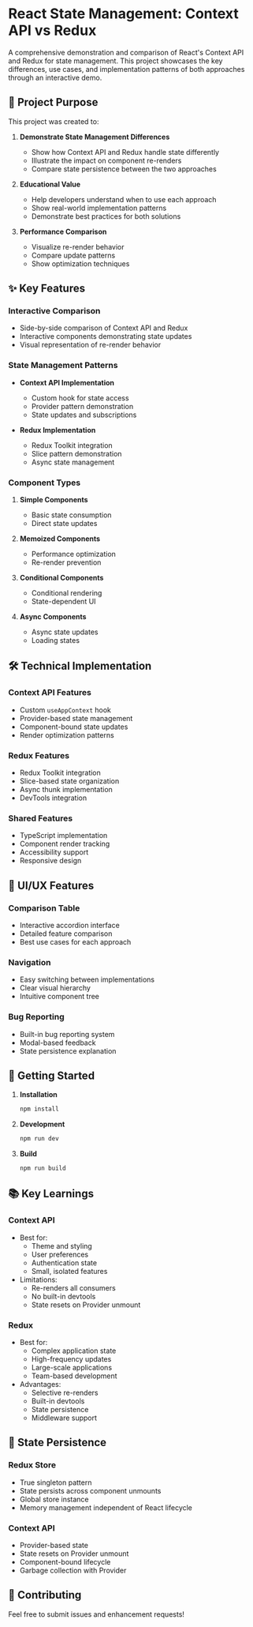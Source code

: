 # React State Management: Context API vs Redux

A comprehensive demonstration and comparison of React's Context API and Redux for state management. This project showcases the key differences, use cases, and implementation patterns of both approaches through an interactive demo.

## 🎯 Project Purpose

This project was created to:

1. **Demonstrate State Management Differences**

   - Show how Context API and Redux handle state differently
   - Illustrate the impact on component re-renders
   - Compare state persistence between the two approaches

2. **Educational Value**

   - Help developers understand when to use each approach
   - Show real-world implementation patterns
   - Demonstrate best practices for both solutions

3. **Performance Comparison**
   - Visualize re-render behavior
   - Compare update patterns
   - Show optimization techniques

## ✨ Key Features

### Interactive Comparison

- Side-by-side comparison of Context API and Redux
- Interactive components demonstrating state updates
- Visual representation of re-render behavior

### State Management Patterns

- **Context API Implementation**

  - Custom hook for state access
  - Provider pattern demonstration
  - State updates and subscriptions

- **Redux Implementation**
  - Redux Toolkit integration
  - Slice pattern demonstration
  - Async state management

### Component Types

1. **Simple Components**

   - Basic state consumption
   - Direct state updates

2. **Memoized Components**

   - Performance optimization
   - Re-render prevention

3. **Conditional Components**

   - Conditional rendering
   - State-dependent UI

4. **Async Components**
   - Async state updates
   - Loading states

## 🛠 Technical Implementation

### Context API Features

- Custom `useAppContext` hook
- Provider-based state management
- Component-bound state updates
- Render optimization patterns

### Redux Features

- Redux Toolkit integration
- Slice-based state organization
- Async thunk implementation
- DevTools integration

### Shared Features

- TypeScript implementation
- Component render tracking
- Accessibility support
- Responsive design

## 🎨 UI/UX Features

### Comparison Table

- Interactive accordion interface
- Detailed feature comparison
- Best use cases for each approach

### Navigation

- Easy switching between implementations
- Clear visual hierarchy
- Intuitive component tree

### Bug Reporting

- Built-in bug reporting system
- Modal-based feedback
- State persistence explanation

## 🚀 Getting Started

1. **Installation**

   ```bash
   npm install
   ```

2. **Development**

   ```bash
   npm run dev
   ```

3. **Build**
   ```bash
   npm run build
   ```

## 📚 Key Learnings

### Context API

- Best for:
  - Theme and styling
  - User preferences
  - Authentication state
  - Small, isolated features
- Limitations:
  - Re-renders all consumers
  - No built-in devtools
  - State resets on Provider unmount

### Redux

- Best for:
  - Complex application state
  - High-frequency updates
  - Large-scale applications
  - Team-based development
- Advantages:
  - Selective re-renders
  - Built-in devtools
  - State persistence
  - Middleware support

## 🎯 State Persistence

### Redux Store

- True singleton pattern
- State persists across component unmounts
- Global store instance
- Memory management independent of React lifecycle

### Context API

- Provider-based state
- State resets on Provider unmount
- Component-bound lifecycle
- Garbage collection with Provider

## 🤝 Contributing

Feel free to submit issues and enhancement requests!
